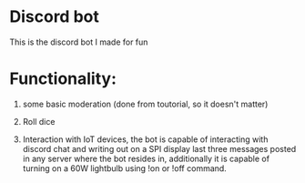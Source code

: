 # Discord bot
This is the discord bot I made for fun


# Functionality:

1. some basic moderation (done from toutorial, so it doesn't matter)

2. Roll dice

3. Interaction with IoT devices, the bot is capable of interacting with discord chat and writing out on a SPI display last three messages posted in any server
where the bot resides in, additionally it is capable of turning on a 60W lightbulb using !on or !off command.

